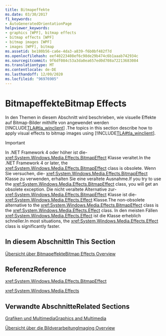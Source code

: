 ```yaml
---
title: Bitmapeffekte
ms.date: 03/30/2017
f1_keywords:
- AutoGeneratedOrientationPage
helpviewer_keywords:
- graphics [WPF], bitmap effects
- bitmap effects [WPF]
- bitmap images [WPF]
- images [WPF], bitmap
ms.assetid: be180b56-ca6e-4da3-a839-f6b0bf482f7d
ms.openlocfilehash: eef40223408ef6c98de29b474c6b1aaab742934c
ms.sourcegitcommit: 9f6df084c53a3da0ea657ed0d708a72213683084
ms.translationtype: MT
ms.contentlocale: de-DE
ms.lasthandoff: 12/09/2020
ms.locfileid: "96976905"
---
```

# <a name="bitmap-effects"></a><span data-ttu-id="3d222-102">Bitmapeffekte</span><span class="sxs-lookup"><span data-stu-id="3d222-102">Bitmap Effects</span></span>
<span data-ttu-id="3d222-103">In den Themen in diesem Abschnitt wird beschrieben, wie visuelle Effekte auf Bitmap-Bilder mithilfe von angewendet werden [!INCLUDE[TLA#tla_winclient](../../../includes/tlasharptla-winclient-md.md)] .</span><span class="sxs-lookup"><span data-stu-id="3d222-103">The topics in this section describe how to apply visual effects to bitmap images using [!INCLUDE[TLA#tla_winclient](../../../includes/tlasharptla-winclient-md.md)].</span></span>  
  
> [!IMPORTANT]
> <span data-ttu-id="3d222-104">In .NET Framework 4 oder höher ist die- <xref:System.Windows.Media.Effects.BitmapEffect> Klasse veraltet.</span><span class="sxs-lookup"><span data-stu-id="3d222-104">In the .NET Framework 4 or later, the <xref:System.Windows.Media.Effects.BitmapEffect> class is obsolete.</span></span> <span data-ttu-id="3d222-105">Wenn Sie versuchen, die- <xref:System.Windows.Media.Effects.BitmapEffect> Klasse zu verwenden, erhalten Sie eine veraltete Ausnahme.</span><span class="sxs-lookup"><span data-stu-id="3d222-105">If you try to use the <xref:System.Windows.Media.Effects.BitmapEffect> class, you will get an obsolete exception.</span></span> <span data-ttu-id="3d222-106">Die nicht veraltete Alternative zur- <xref:System.Windows.Media.Effects.BitmapEffect> Klasse ist die- <xref:System.Windows.Media.Effects.Effect> Klasse.</span><span class="sxs-lookup"><span data-stu-id="3d222-106">The non-obsolete alternative to the <xref:System.Windows.Media.Effects.BitmapEffect> class is the <xref:System.Windows.Media.Effects.Effect> class.</span></span> <span data-ttu-id="3d222-107">In den meisten Fällen <xref:System.Windows.Media.Effects.Effect> ist die Klasse erheblich schneller.</span><span class="sxs-lookup"><span data-stu-id="3d222-107">In most situations, the <xref:System.Windows.Media.Effects.Effect> class is significantly faster.</span></span>  
  
## <a name="in-this-section"></a><span data-ttu-id="3d222-108">In diesem Abschnitt</span><span class="sxs-lookup"><span data-stu-id="3d222-108">In This Section</span></span>  
 [<span data-ttu-id="3d222-109">Übersicht über Bitmapeffekte</span><span class="sxs-lookup"><span data-stu-id="3d222-109">Bitmap Effects Overview</span></span>](bitmap-effects-overview.md)  
  
## <a name="reference"></a><span data-ttu-id="3d222-110">Referenz</span><span class="sxs-lookup"><span data-stu-id="3d222-110">Reference</span></span>  
 <xref:System.Windows.Media.Effects.BitmapEffect>  
  
 <xref:System.Windows.Media.Effects>  
  
## <a name="related-sections"></a><span data-ttu-id="3d222-111">Verwandte Abschnitte</span><span class="sxs-lookup"><span data-stu-id="3d222-111">Related Sections</span></span>  
 [<span data-ttu-id="3d222-112">Grafiken und Multimedia</span><span class="sxs-lookup"><span data-stu-id="3d222-112">Graphics and Multimedia</span></span>](index.md)  
  
 [<span data-ttu-id="3d222-113">Übersicht über die Bildverarbeitung</span><span class="sxs-lookup"><span data-stu-id="3d222-113">Imaging Overview</span></span>](imaging-overview.md)

